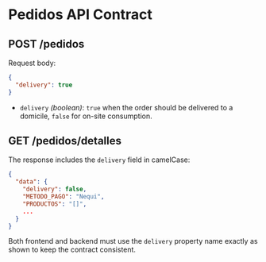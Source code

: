 # Pedidos API Contract

## POST /pedidos
Request body:

```json
{
  "delivery": true
}
```

- `delivery` *(boolean)*: `true` when the order should be delivered to a domicile, `false` for on-site consumption.

## GET /pedidos/detalles
The response includes the `delivery` field in camelCase:

```json
{
  "data": {
    "delivery": false,
    "METODO_PAGO": "Nequi",
    "PRODUCTOS": "[]",
    ...
  }
}
```

Both frontend and backend must use the `delivery` property name exactly as shown to keep the contract consistent.
